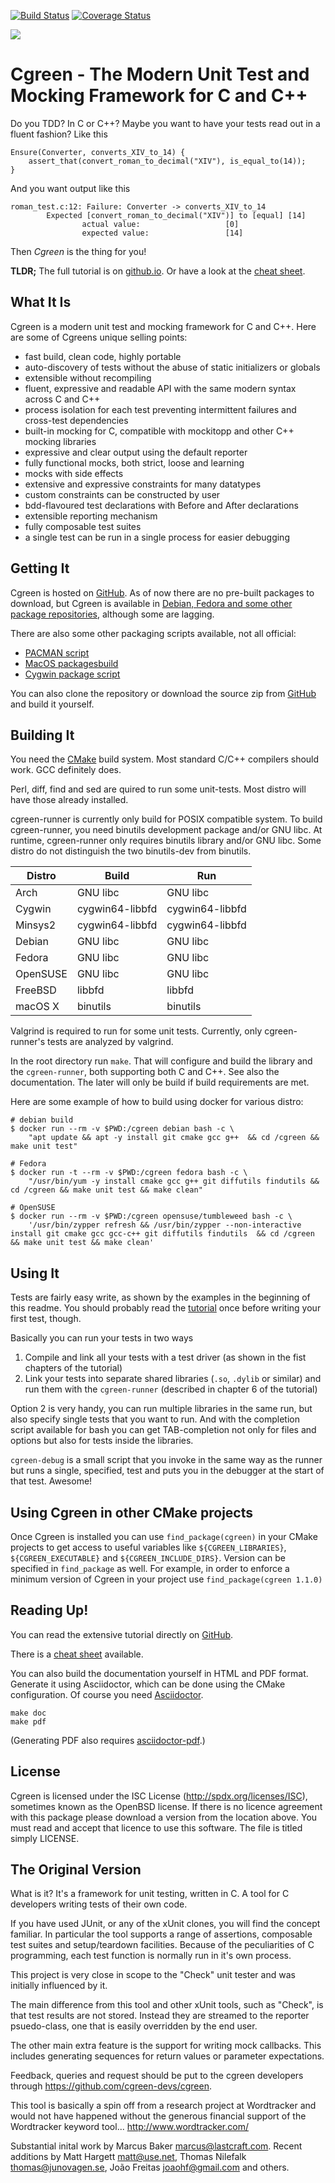 [![Build Status](https://travis-ci.com/cgreen-devs/cgreen.svg?branch=master)](https://travis-ci.com/cgreen-devs/cgreen)
[![Coverage Status](https://coveralls.io/repos/cgreen-devs/cgreen/badge.svg?branch=master&service=github)](https://coveralls.io/github/cgreen-devs/cgreen?branch=master)

![](https://github.com/cgreen-devs/cgreen/blob/master/doc/logo.png?s=300)


Cgreen - The Modern Unit Test and Mocking Framework for C and C++
=================================================================

Do you TDD? In C or C++? Maybe you want to have your tests read out in
a fluent fashion? Like this

    Ensure(Converter, converts_XIV_to_14) {
        assert_that(convert_roman_to_decimal("XIV"), is_equal_to(14));
    }

And you want output like this

    roman_test.c:12: Failure: Converter -> converts_XIV_to_14
            Expected [convert_roman_to_decimal("XIV")] to [equal] [14]
                    actual value:                   [0]
                    expected value:                 [14]

Then *Cgreen* is the thing for you!

**TLDR;** The full tutorial is on
[github.io](https://cgreen-devs.github.io).
Or have a look at the [cheat sheet](doc/cheat-sheet.md).

## What It Is

Cgreen is a modern unit test and mocking framework for C and C++.
Here are some of Cgreens unique selling points:

  - fast build, clean code, highly portable
  - auto-discovery of tests without the abuse of static initializers or globals
  - extensible without recompiling
  - fluent, expressive and readable API with the same modern syntax across C and C++
  - process isolation for each test preventing intermittent failures
    and cross-test dependencies
  - built-in mocking for C, compatible with mockitopp and other C++ mocking libraries
  - expressive and clear output using the default reporter
  - fully functional mocks, both strict, loose and learning
  - mocks with side effects
  - extensive and expressive constraints for many datatypes
  - custom constraints can be constructed by user
  - bdd-flavoured test declarations with Before and After declarations
  - extensible reporting mechanism
  - fully composable test suites
  - a single test can be run in a single process for easier debugging

## Getting It

Cgreen is hosted on [GitHub](https://github.com/cgreen-devs/cgreen).
As of now there are no pre-built packages to download, but Cgreen is available in [Debian, Fedora and some other package repositories](https://repology.org/project/cgreen/versions), although some are lagging.

There are also some other packaging scripts available, not all official:

  - [PACMAN script](https://github.com/voins/cgreen-pkg)
  - [MacOS packagesbuild](https://github.com/cgreen-devs/cgreen-macosx-packaging)
  - [Cygwin package script](https://github.com/cgreen-devs/cgreen-cygport)

You can also clone the repository or download the source zip from [GitHub](http://www.github.com/cgreen-devs/cgreen) and build it yourself.

## Building It

You need the [CMake](http://www.cmake.org) build system.
Most standard C/C++ compilers should work. GCC definitely does.

Perl, diff, find and sed are quired to run some unit-tests. Most distro will have
those already installed.

cgreen-runner is currently only build for POSIX compatible system. To build
cgreen-runner, you need binutils development package and/or GNU libc. At runtime,
cgreen-runner only requires binutils library and/or GNU libc. Some distro do not
distinguish the two binutils-dev from binutils.

|Distro | Build | Run |
--- | --- | ---
|Arch|GNU libc|GNU libc|
|Cygwin|cygwin64-libbfd|cygwin64-libbfd|
|Minsys2|cygwin64-libbfd|cygwin64-libbfd|
|Debian|GNU libc|GNU libc|
|Fedora|GNU libc|GNU libc|
|OpenSUSE|GNU libc|GNU libc|
|FreeBSD|libbfd|libbfd|
|macOS X|binutils|binutils|

Valgrind is required to run for some unit tests. Currently, only cgreen-runner's
tests are analyzed by valgrind.

In the root directory run ``make``. That will configure and build the
library and the `cgreen-runner`, both supporting both C and C++. See
also the documentation. The later will only be build if build requirements are met.

Here are some example of how to build using docker for various distro:

```
# debian build
$ docker run --rm -v $PWD:/cgreen debian bash -c \
    "apt update && apt -y install git cmake gcc g++  && cd /cgreen && make unit test"

# Fedora
$ docker run -t --rm -v $PWD:/cgreen fedora bash -c \
    "/usr/bin/yum -y install cmake gcc g++ git diffutils findutils && cd /cgreen && make unit test && make clean"

# OpenSUSE
$ docker run --rm -v $PWD:/cgreen opensuse/tumbleweed bash -c \
    '/usr/bin/zypper refresh && /usr/bin/zypper --non-interactive install git cmake gcc gcc-c++ git diffutils findutils  && cd /cgreen && make unit test && make clean'
```

## Using It

Tests are fairly easy write, as shown by the examples in the beginning
of this readme. You should probably read the
[tutorial](https://cgreen-devs.github.io) once before writing your
first test, though.

Basically you can run your tests in two ways

1. Compile and link all your tests with a test driver (as shown in the
   fist chapters of the tutorial)
2. Link your tests into separate shared libraries (`.so`, `.dylib` or
   similar) and run them with the `cgreen-runner` (described in chapter
   6 of the tutorial)

Option 2 is very handy, you can run multiple libraries in the same
run, but also specify single tests that you want to run. And with the
completion script available for bash you can get TAB-completion not
only for files and options but also for tests inside the libraries.

`cgreen-debug` is a small script that you invoke in the same way as
the runner but runs a single, specified, test and puts you in the
debugger at the start of that test. Awesome!

## Using Cgreen in other CMake projects
Once Cgreen is installed you can use ``find_package(cgreen)`` in your CMake
projects to get access to useful variables like ``${CGREEN_LIBRARIES}``,
``${CGREEN_EXECUTABLE}`` and ``${CGREEN_INCLUDE_DIRS}``. Version can be
specified in ``find_package`` as well. For example, in order to enforce a minimum
version of Cgreen in your project use ``find_package(cgreen 1.1.0)``

## Reading Up!

You can read the extensive tutorial directly on
[GitHub](https://cgreen-devs.github.io).

There is a [cheat sheet](https://github.com/cgreen-devs/cgreen/blob/master/doc/cheat-sheet.md)
available.

You can also build the documentation yourself in HTML and PDF format.
Generate it using Asciidoctor, which can be done using the CMake
configuration. Of course you need
[Asciidoctor](http://www.asciidoctor.org).

    make doc
    make pdf

(Generating PDF also requires [asciidoctor-pdf](https://asciidoctor.org/docs/asciidoctor-pdf/).)

## License

Cgreen is licensed under the ISC License
(http://spdx.org/licenses/ISC), sometimes known as the OpenBSD
license. If there is no licence agreement with this package please
download a version from the location above. You must read and accept
that licence to use this software. The file is titled simply LICENSE.

## The Original Version

What is it? It's a framework for unit testing, written in C. A tool
for C developers writing tests of their own code.

If you have used JUnit, or any of the xUnit clones, you will find
the concept familiar. In particular the tool supports a range of
assertions, composable test suites and setup/teardown facilities.
Because of the peculiarities of C programming, each test function
is normally run in it's own process.

This project is very close in scope to the "Check" unit tester and
was initially influenced by it.

The main difference from this tool and other xUnit tools, such as
"Check",  is that test results are not stored. Instead they are
streamed to the reporter psuedo-class, one that is easily
overridden by the end user.

The other main extra feature is the support for writing mock
callbacks. This includes generating sequences for return values
or parameter expectations.

Feedback, queries and request should be put to the cgreen developers
through https://github.com/cgreen-devs/cgreen.

This tool is basically a spin off from a research project at
Wordtracker and would not have happened without the generous
financial support of the Wordtracker keyword tool...
http://www.wordtracker.com/

Substantial inital work by Marcus Baker <marcus@lastcraft.com>. Recent
additions by Matt Hargett <matt@use.net>, Thomas Nilefalk
<thomas@junovagen.se>, João Freitas <joaohf@gmail.com> and others.
